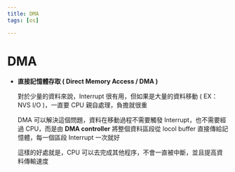 ```yaml
---
title: DMA
tags: [os]

---
```


# DMA

- **直接記憶體存取 ( Direct Memory Access / DMA )**
    
    對於少量的資料來說，Interrupt 很有用，但如果是大量的資料移動 ( EX：NVS I/O )，一直要 CPU 親自處理，負擔就很重
    
    DMA 可以解決這個問題，資料在移動過程不需要觸發 Interrupt，也不需要經過 CPU，而是由 **DMA controller** 將整個資料區段從 locol buffer 直接傳給記憶體，每一個區段 Interrupt 一次就好
    
    這樣的好處就是，CPU 可以去完成其他程序，不會一直被中斷，並且提高資料傳輸速度
